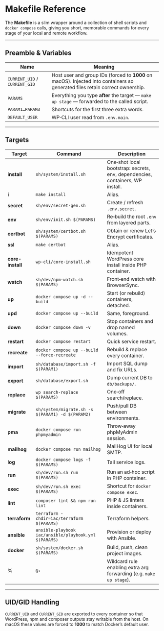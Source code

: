 # Makefile Reference

The **Makefile** is a slim wrapper around a collection of shell scripts and `docker compose` calls, giving you short, memorable commands for every stage of your local and remote workflow.

---

## Preamble & Variables

| Name                          | Meaning                                                                                                                      |
| ----------------------------- | ---------------------------------------------------------------------------------------------------------------------------- |
| `CURRENT_UID` / `CURRENT_GID` | Host user and group IDs (forced to **1000** on macOS). Injected into containers so generated files retain correct ownership. |
| `PARAMS`                      | Everything you type **after** the target — `make up stage` — forwarded to the called script.                                 |
| `PARAM1…PARAM3`               | Shortcuts for the first three extra words.                                                                                   |
| `DEFAULT_USER`                | WP‑CLI user read from `.env.main`.                                                                                           |

---

## Targets

| Target           | Command                                               | Description                                                                   |
| ---------------- | ----------------------------------------------------- | ----------------------------------------------------------------------------- |
| **install**      | `sh/system/install.sh`                                | One‑shot local bootstrap: secrets, env, dependencies, containers, WP install. |
| **i**            | `make install`                                        | Alias.                                                                        |
| **secret**       | `sh/env/secret-gen.sh`                                | Create / refresh `.env.secret`.                                               |
| **env**          | `sh/env/init.sh $(PARAMS)`                            | Re‑build the root `.env` from layered parts.                                  |
| **certbot**      | `sh/system/certbot.sh $(PARAMS)`                      | Obtain or renew Let’s Encrypt certificates.                                   |
| **ssl**          | `make certbot`                                        | Alias.                                                                        |
| **core-install** | `wp-cli/core-install.sh`                              | Idempotent WordPress core install inside PHP container.                       |
| **watch**        | `sh/dev/npm-watch.sh $(PARAMS)`                       | Front‑end watch with BrowserSync.                                             |
| **up**           | `docker compose up -d --build`                        | Start (or rebuild) containers, detached.                                      |
| **upd**          | `docker compose up --build`                           | Same, foreground.                                                             |
| **down**         | `docker compose down -v`                              | Stop containers and drop named volumes.                                       |
| **restart**      | `docker compose restart`                              | Quick service restart.                                                        |
| **recreate**     | `docker compose up --build --force-recreate`          | Rebuild & replace every container.                                            |
| **import**       | `sh/database/import.sh -f $(PARAM1)`                  | Import SQL dump and fix URLs.                                                 |
| **export**       | `sh/database/export.sh`                               | Dump current DB to `db/backups/`.                                             |
| **replace**      | `wp search-replace $(PARAMS)`                         | One‑off search/replace.                                                       |
| **migrate**      | `sh/system/migrate.sh -s $(PARAM1) -d $(PARAM2)`      | Push/pull DB between environments.                                            |
| **pma**          | `docker compose run phpmyadmin`                       | Throw‑away phpMyAdmin session.                                                |
| **mailhog**      | `docker compose run mailhog`                          | MailHog UI for local SMTP.                                                    |
| **log**          | `docker compose logs -f $(PARAMS)`                    | Tail service logs.                                                            |
| **run**          | `sh/dev/run.sh run $(PARAMS)`                         | Run an ad‑hoc script in PHP container.                                        |
| **exec**         | `sh/dev/run.sh exec $(PARAMS)`                        | Shortcut for `docker compose exec`.                                           |
| **lint**         | `composer lint && npm run lint`                       | PHP & JS linters inside containers.                                           |
| **terraform**    | `terraform -chdir=iac/terraform $(PARAMS)`            | Terraform helpers.                                                            |
| **ansible**      | `ansible-playbook iac/ansible/playbook.yml $(PARAMS)` | Provision or deploy with Ansible.                                             |
| **docker**       | `sh/system/docker.sh $(PARAMS)`                       | Build, push, clean project images.                                            |
| **%**            | `@:`                                                  | Wildcard rule enabling extra arg forwarding (e.g. `make up stage`).           |

---

## UID/GID Handling

`CURRENT_UID` and `CURRENT_GID` are exported to every container so that WordPress, npm and composer outputs stay writable from the host. On macOS these values are forced to **1000** to match Docker’s default user.


